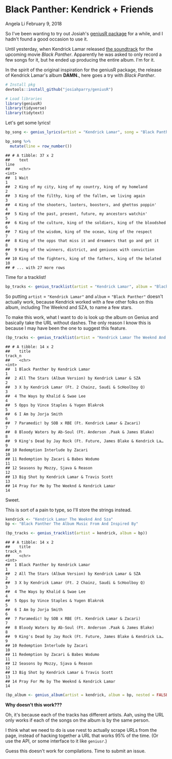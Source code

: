 Black Panther: Kendrick + Friends
================
Angela Li
February 9, 2018

So I've been wanting to try out Josiah's [geniusR package](https://github.com/JosiahParry/geniusR) for a while, and I hadn't found a good occasion to use it.

Until yesterday, when Kendrick Lamar released [the soundtrack](https://open.spotify.com/album/5sOSzueqgCiVpXNcpd6QpL) for the upcoming movie *Black Panther*. Apparently he was asked to only record a few songs for it, but he ended up producing the entire album. I'm for it.

In the spirit of the original inspiration for the geniusR package, the release of Kendrick Lamar's album **DAMN.**, here goes a try with *Black Panther*.

``` r
# Install pkg
devtools::install_github("josiahparry/geniusR")

# Load libraries
library(geniusR)
library(tidyverse)
library(tidytext)
```

Let's get some lyrics!

``` r
bp_song <- genius_lyrics(artist = "Kendrick Lamar", song = "Black Panther")

bp_song %>% 
  mutate(line = row_number())
```

    ## # A tibble: 37 x 2
    ##    text                                                              line
    ##    <chr>                                                            <int>
    ##  1 Wait                                                                 1
    ##  2 King of my city, king of my country, king of my homeland             2
    ##  3 King of the filthy, king of the fallen, we living again              3
    ##  4 King of the shooters, looters, boosters, and ghettos poppin'         4
    ##  5 King of the past, present, future, my ancestors watchin'             5
    ##  6 King of the culture, king of the soldiers, king of the bloodshed     6
    ##  7 King of the wisdom, king of the ocean, king of the respect           7
    ##  8 King of the opps that miss it and dreamers that go and get it        8
    ##  9 King of the winners, district, and geniuses with conviction          9
    ## 10 King of the fighters, king of the fathers, king of the belated      10
    ## # ... with 27 more rows

Time for a tracklist!

``` r
bp_tracks <- genius_tracklist(artist = "Kendrick Lamar", album = "Black Panther")
```

So putting `artist` = `"Kendrick Lamar"` and `album` = `"Black Panther"` doesn't actually work, because Kendrick worked with a few other folks on this album, including The Weeknd and SZA, to name a few stars.

To make this work, what I want to do is look up the album on Genius and basically take the URL without dashes. The only reason I know this is because I may have been the one to suggest this feature.

``` r
(bp_tracks <- genius_tracklist(artist = "Kendrick Lamar The Weeknd And Sza", album = "Black Panther The Album Music From And Inspired By"))
```

    ## # A tibble: 14 x 2
    ##    title                                                           track_n
    ##    <chr>                                                             <int>
    ##  1 Black Panther by Kendrick Lamar                                       1
    ##  2 All The Stars (Album Version) by Kendrick Lamar & SZA                 2
    ##  3 X by Kendrick Lamar (Ft. 2 Chainz, Saudi & ScHoolboy Q)               3
    ##  4 The Ways by Khalid & Swae Lee                                         4
    ##  5 Opps by Vince Staples & Yugen Blakrok                                 5
    ##  6 I Am by Jorja Smith                                                   6
    ##  7 Paramedic! by SOB x RBE (Ft. Kendrick Lamar & Zacari)                 7
    ##  8 Bloody Waters by Ab-Soul (Ft. Anderson .Paak & James Blake)           8
    ##  9 King's Dead by Jay Rock (Ft. Future, James Blake & Kendrick La…       9
    ## 10 Redemption Interlude by Zacari                                       10
    ## 11 Redemption by Zacari & Babes Wodumo                                  11
    ## 12 Seasons by Mozzy, Sjava & Reason                                     12
    ## 13 Big Shot by Kendrick Lamar & Travis Scott                            13
    ## 14 Pray For Me by The Weeknd & Kendrick Lamar                           14

Sweet.

This is sort of a pain to type, so I'll store the strings instead.

``` r
kendrick <- "Kendrick Lamar The Weeknd And Sza"
bp <- "Black Panther The Album Music From And Inspired By"

(bp_tracks <- genius_tracklist(artist = kendrick, album = bp))
```

    ## # A tibble: 14 x 2
    ##    title                                                           track_n
    ##    <chr>                                                             <int>
    ##  1 Black Panther by Kendrick Lamar                                       1
    ##  2 All The Stars (Album Version) by Kendrick Lamar & SZA                 2
    ##  3 X by Kendrick Lamar (Ft. 2 Chainz, Saudi & ScHoolboy Q)               3
    ##  4 The Ways by Khalid & Swae Lee                                         4
    ##  5 Opps by Vince Staples & Yugen Blakrok                                 5
    ##  6 I Am by Jorja Smith                                                   6
    ##  7 Paramedic! by SOB x RBE (Ft. Kendrick Lamar & Zacari)                 7
    ##  8 Bloody Waters by Ab-Soul (Ft. Anderson .Paak & James Blake)           8
    ##  9 King's Dead by Jay Rock (Ft. Future, James Blake & Kendrick La…       9
    ## 10 Redemption Interlude by Zacari                                       10
    ## 11 Redemption by Zacari & Babes Wodumo                                  11
    ## 12 Seasons by Mozzy, Sjava & Reason                                     12
    ## 13 Big Shot by Kendrick Lamar & Travis Scott                            13
    ## 14 Pray For Me by The Weeknd & Kendrick Lamar                           14

``` r
(bp_album <- genius_album(artist = kendrick, album = bp, nested = FALSE))
```

**Why doesn't this work???**

Oh, it's because each of the tracks has different artists. Aah, using the URL only works if each of the songs on the album is by the same person.

I think what we need to do is use rvest to actually scrape URLs from the page, instead of hacking together a URL that works 95% of the time. (Or use the API, or some interface to it like `geniusr`.)

Guess this doesn't work for compilations. Time to submit an issue.
